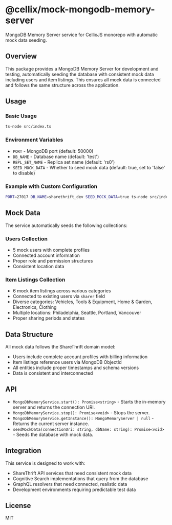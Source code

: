 # @cellix/mock-mongodb-memory-server

MongoDB Memory Server service for CellixJS monorepo with automatic mock data seeding.

## Overview

This package provides a MongoDB Memory Server for development and testing, automatically seeding the database with consistent mock data including users and item listings. This ensures all mock data is connected and follows the same structure across the application.

## Usage

### Basic Usage

```bash
ts-node src/index.ts
```

### Environment Variables

- `PORT` - MongoDB port (default: 50000)
- `DB_NAME` - Database name (default: 'test')
- `REPL_SET_NAME` - Replica set name (default: 'rs0')
- `SEED_MOCK_DATA` - Whether to seed mock data (default: true, set to 'false' to disable)

### Example with Custom Configuration

```bash
PORT=27017 DB_NAME=sharethrift_dev SEED_MOCK_DATA=true ts-node src/index.ts
```

## Mock Data

The service automatically seeds the following collections:

### Users Collection
- 5 mock users with complete profiles
- Connected account information
- Proper role and permission structures
- Consistent location data

### Item Listings Collection
- 6 mock item listings across various categories
- Connected to existing users via `sharer` field
- Diverse categories: Vehicles, Tools & Equipment, Home & Garden, Electronics, Clothing
- Multiple locations: Philadelphia, Seattle, Portland, Vancouver
- Proper sharing periods and states

## Data Structure

All mock data follows the ShareThrift domain model:
- Users include complete account profiles with billing information
- Item listings reference users via MongoDB ObjectId
- All entities include proper timestamps and schema versions
- Data is consistent and interconnected

## API

- `MongoDbMemoryService.start(): Promise<string>` - Starts the in-memory server and returns the connection URI.
- `MongoDbMemoryService.stop(): Promise<void>` - Stops the server.
- `MongoDbMemoryService.getInstance(): MongoMemoryServer | null` - Returns the current server instance.
- `seedMockData(connectionUri: string, dbName: string): Promise<void>` - Seeds the database with mock data.

## Integration

This service is designed to work with:
- ShareThrift API services that need consistent mock data
- Cognitive Search implementations that query from the database
- GraphQL resolvers that need connected, realistic data
- Development environments requiring predictable test data

## License
MIT
